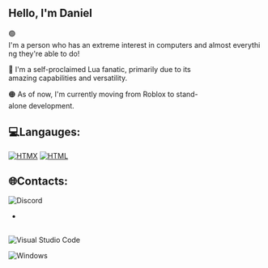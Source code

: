 ## Hello, I'm Daniel

🟢 I'm a person who has an extreme interest in computers and almost everything they're able to do!

🔵 I'm a self-proclaimed Lua fanatic, primarily due to its amazing capabilities and versatility.

🟠 As of now, I'm currently moving from Roblox to stand-alone development.

## 💻Langauges:
[![HTMX](https://img.shields.io/badge/HTMX-36C?logo=htmx&logoColor=fff)](#)
[![HTML](https://img.shields.io/badge/HTML-%23E34F26.svg?logo=html5&logoColor=white)](#)


## 🌐Contacts:
![Discord](https://img.shields.io/badge/Discord-%235865F2.svg?style=for-the-badge&logo=discord&logoColor=white)
- <a href="https://discord.com/users/992781797911953521" target="_blank"><img src="https://img.shields.io/badge/Discord-%235865F2.svg?style=for-the-badge&logo=discord&logoColor=white" alt=""/></a>
## 
![Visual Studio Code](https://img.shields.io/badge/Visual%20Studio%20Code-0078d7.svg?style=for-the-badge&logo=visual-studio-code&logoColor=white)

![Windows](https://img.shields.io/badge/Windows-0078D6?style=for-the-badge&logo=windows&logoColor=white)





